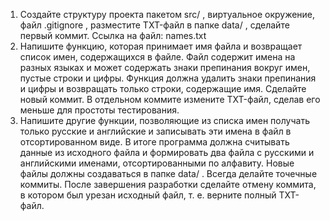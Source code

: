 1. Создайте структуру проекта пакетом 
src/
, виртуальное окружение, файл 
.gitignore
, разместите TXT-файл в папке 
data/
, сделайте первый коммит.
Ссылка на файл: names.txt
2.  Напишите функцию, которая принимает имя файла и возвращает список имен, содержащихся в файле. Файл содержит имена на разных языках и может содержать знаки препинания вокруг имен, пустые строки и цифры. Функция должна удалить знаки препинания и цифры и возвращать только строки, содержащие имя. Сделайте новый коммит. В отдельном коммите измените TXT-файл, сделав его меньше для простоты тестирования.
3.  Напишите другие функции, позволяющие из списка имен получать только русские и английские и записывать эти имена в файл в отсортированном виде. В итоге программа должна считывать данные из исходного файла и формировать два файла с русскими и английскими именами, отсортированными по алфавиту. Новые файлы должны создаваться в папке 
data/
. Всегда делайте точечные коммиты. После завершения разработки сделайте отмену коммита, в котором был урезан исходный файл, т. е. верните полный TXT-файл.